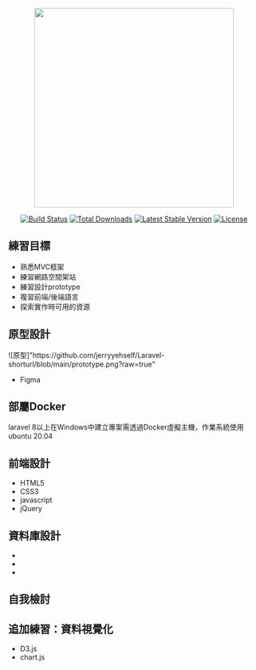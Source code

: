<p align="center"><a href="https://laravel.com" target="_blank"><img src="https://raw.githubusercontent.com/laravel/art/master/logo-lockup/5%20SVG/2%20CMYK/1%20Full%20Color/laravel-logolockup-cmyk-red.svg" width="400"></a></p>

<p align="center">
    <a href="https://travis-ci.org/laravel/framework"><img src="https://travis-ci.org/laravel/framework.svg" alt="Build Status"></a>
    <a href="https://packagist.org/packages/laravel/framework"><img src="https://img.shields.io/packagist/dt/laravel/framework" alt="Total Downloads"></a>
    <a href="https://packagist.org/packages/laravel/framework"><img src="https://img.shields.io/packagist/v/laravel/framework" alt="Latest Stable Version"></a>
    <a href="https://packagist.org/packages/laravel/framework"><img src="https://img.shields.io/packagist/l/laravel/framework" alt="License"></a>
</p>



<h2>練習目標</h2>
    <ul>
        <li>熟悉MVC框架</li>
        <li>練習網路空間架站</li>
        <li>練習設計prototype</li>
        <li>複習前端/後端語言</li>
        <li>探索實作時可用的資源</li>
    </ul>
    
<h2>原型設計</h2>
    ![原型]"https://github.com/jerryyehself/Laravel-shorturl/blob/main/prototype.png?raw=true"
    <ul><li>Figma</li></ul>
    
    
<h2>部屬Docker</h2>
    <p>laravel 8以上在Windows中建立專案需透過Docker虛擬主機，作業系統使用ubuntu 20.04</p>
    
<h2>前端設計</h2>
    <ul>
        <li>HTML5</li>    
        <li>CSS3</li>
        <li>javascript</li>
        <li>jQuery</li>
    </ul>

<h2>資料庫設計</h2>
    <ul>
        <li></li>
        <li></li>
        <li></li>
    </ul>

<h2>自我檢討</h2>

<h2>追加練習：資料視覺化</h2>
    <ul>
        <li>D3.js</li>
        <li>chart.js</li>
    </ul>

